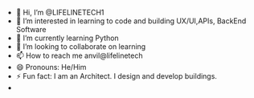 - 👋 Hi, I’m @LIFELINETECH1
- 👀 I’m interested in learning to code and building UX/UI,APIs, BackEnd Software
- 🌱 I’m currently learning Python
- 💞️ I’m looking to collaborate on learning
- 📫 How to reach me anvil@lifelinetech
- 😄 Pronouns: He/Him
- ⚡ Fun fact: I am an Architect. I design and develop buildings.
- 

<!---
LIFELINETECH1/LIFELINETECH1 is a ✨ special ✨ repository because its `README.md` (this file) appears on your GitHub profile.
You can click the Preview link to take a look at your changes.
--->
